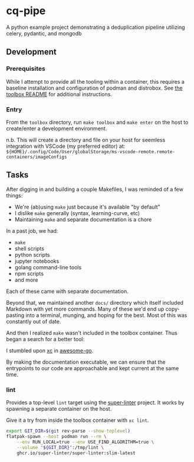 # cq-pipe

A python example project demonstrating a deduplication pipeline utilizing celery, pydantic, and mongodb

## Development

### Prerequisites

While I attempt to provide all the tooling within a container, this requires a baseline installation and configuration of podman and distrobox.
See [the toolbox README](./toolbox/README.md) for additional instructions.

### Entry

From the `toolbox` directory, run `make toolbox` and `make enter` on the host to create/enter a development environment.

n.b. This will create a directory and file on your host for seemless integration with VSCode (my preferred editor) at:
`${HOME}/.config/Code/User/globalStorage/ms-vscode-remote.remote-containers/imageConfigs`

## Tasks

After digging in and building a couple Makefiles, I was reminded of a few things:

- We're (ab)using `make` just because it's available "by default"
- I dislike `make` generally (syntax, learning-curve, etc)
- Maintaining `make` and separate documentation is a chore

In a past job, we had:

- `make`
- shell scripts
- python scripts
- jupyter notebooks
- golang command-line tools
- npm scripts
- and more

Each of these came with separate documentation.

Beyond that, we maintained another `docs/` directory which itself included Markdown with yet more commands.
Many of these we'd end up copy-pasting into a terminal, munging, and hoping for the best.
Most of this was constantly out of date.

And then I realized `make` wasn't included in the toolbox container.
Thus began a search for a better tool:

I stumbled upon [xc](https://github.com/joerdav/xc) in [awesome-go](https://github.com/avelino/awesome-go).

By making the documentation executable, we can ensure that the entrypoints to our code are approachable and kept current at the same time.

### lint

Provides a top-level `lint` target using the [super-linter](https://github.com/super-linter/super-linter) project.
It works by spawning a separate container on the host.

Give it a try from inside the toolbox container with `xc lint`.

```sh
export GIT_DIR=$(git rev-parse --show-toplevel)
flatpak-spawn --host podman run --rm \
    --env RUN_LOCAL=true --env USE_FIND_ALGORITHM=true \
    --volume "${GIT_DIR}":/tmp/lint \
    ghcr.io/super-linter/super-linter:slim-latest
```
